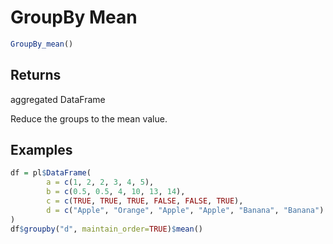 # GroupBy Mean

```r
GroupBy_mean()
```

## Returns

aggregated DataFrame

Reduce the groups to the mean value.

## Examples

```r
df = pl$DataFrame(
        a = c(1, 2, 2, 3, 4, 5),
        b = c(0.5, 0.5, 4, 10, 13, 14),
        c = c(TRUE, TRUE, TRUE, FALSE, FALSE, TRUE),
        d = c("Apple", "Orange", "Apple", "Apple", "Banana", "Banana")
)
df$groupby("d", maintain_order=TRUE)$mean()
```